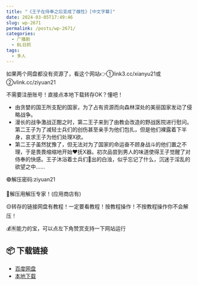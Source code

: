 ```yaml
---
title: "《王子在侍奉之后变成了雌性》[中文字幕]"
date: 2024-03-05T17:49:46
slug: wp-2671
permalink: /posts/wp-2671/
categories:
  - 广播剧
  - BL日抓
tags:
  - 多人
---
```


如果两个网盘都没有资源了，看这个网站👉①link3.cc/xianyu21或②vlink.cc/ziyuan21

不需要注册账号！直接点本地下载转存OK？懂吧！

*   由贪婪的国王所支配的国家，为了占有资源而向森林深处的美丽国家发动了侵略战争。
*   漫长的战争激战正酣之时，第二王子来到了由教会改造的野战医院进行慰问。第二王子为了减轻士兵们的创伤甚至亲手为他们包扎，但是他们裸露着下半身，哀求王子为他们处理X欲。
*   第二王子虽然犹豫了，但无法对为了国家的命运奋不顾身战斗的他们置之不理，于是畏畏缩缩地开始❤️抚X器。初次品尝到男人的味道使得王子觉醒了对侍奉的快感。王子沐浴着士兵们🐍出的白浊，似乎忘记了什么，沉迷于淫乱的欲望之中……

🟢解压密码:ziyuan21

🔵解压用解压专家！(应用商店有)

🟡转存的链接网盘有教程！一定要看教程！按教程操作！不按教程操作你不会解压！

💰🈶能力的宝，可以点左下角赞赏支持一下网站运行

## 📦 下载链接
- [百度网盘](https://blziyuan21.com/pay-download/2671?key=abfc76f731&down_id=0)
- [本地下载](https://blziyuan21.com/pay-download/2671?key=abfc76f731&down_id=1)

